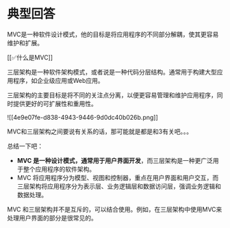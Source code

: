 # 典型回答


MVC是一种软件设计模式，他的目标是将应用程序的不同部分解耦，使其更容易维护和扩展。



[[✅什么是MVC]]





三层架构是一种软件架构模式，或者说是一种代码分层结构。通常用于构建大型应用程序，如企业级应用或Web应用。

<font style="color:rgb(55, 65, 81);background-color:rgb(247, 247, 248);"></font>

三层架构的主要目标是将不同的关注点分离，以便更容易管理和维护应用程序，同时提供更好的可扩展性和重用性。



![[4e9e07fe-d838-4943-9446-9d0dc40b026b.png]]



MVC和三层架构之间要说有关系的话，那可能就是都是和3有关吧。。。



总结一下吧：



+ **MVC 是一种设计模式，通常用于用户界面开发**，而三层架构是一种更广泛用于整个应用程序的软件架构。
+ MVC 将应用程序分为模型、视图和控制器，重点在用户界面和用户交互，而三层架构将应用程序分为表示层、业务逻辑层和数据访问层，强调业务逻辑和数据处理。



MVC 和三层架构并不是互斥的，可以结合使用。例如，在三层架构中使用MVC来处理用户界面的部分是很常见的。

